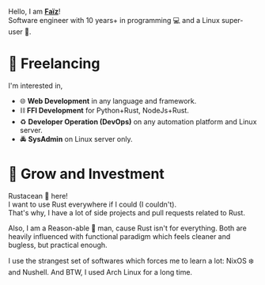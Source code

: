 Hello, I am **[Faïz](https://github.com/Abdillah)**!<br/>
Software engineer with 10 years+ in programming 💻 and a Linux super-user 🐧.

# 🏹 Freelancing
I'm interested in,

- 🌐 **Web Development** in any language and framework.
- ⛓️ **FFI Development** for Python+Rust, NodeJs+Rust.
- ♻️ **Developer Operation (DevOps)** on any automation platform and Linux server.
- 🚔 **SysAdmin** on Linux server only.

# 🌱 Grow and Investment
Rustacean :crab: here!<br/>
I want to use Rust everywhere if I could (I couldn't).<br/>
That's why, I have a lot of side projects and pull requests related to Rust.

Also, I am a Reason-able 🐫 man, cause Rust isn't for everything.
Both are heavily influenced with functional paradigm which feels cleaner and bugless, but practical enough.

I use the strangest set of softwares which forces me to learn a lot: NixOS ❄️ and Nushell.
And BTW, I used Arch Linux for a long time.
